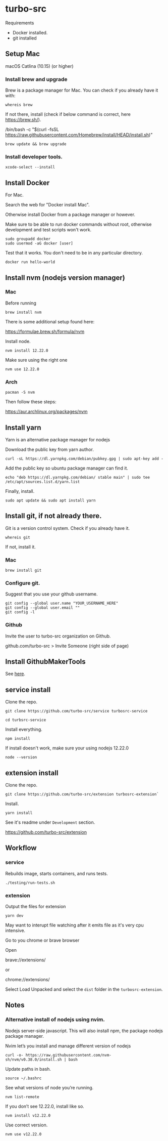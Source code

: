 # turbo-src

Requirements

* Docker installed.
* git installed

## Setup Mac

macOS Catlina (10.15) (or higher)


### Install brew and upgrade

Brew is a package manager for Mac. You can check if you already have it with:

`whereis brew`


If not there, install (check if below command is correct, here https://brew.sh/).

/bin/bash -c "$(curl -fsSL https://raw.githubusercontent.com/Homebrew/install/HEAD/install.sh)”

`brew update && brew upgrade`

### Install developer tools.

`xcode-select --install`

## Install Docker

For Mac.

Search the web for "Docker install Mac".

Otherwise install Docker from a package manager or however.

Make sure to be able to run docker commands without root, otherwise development and test scripts won't work.

```
sudo groupadd docker
sudo usermod -aG docker [user]
```


Test that it works. You don't need to be in any particular directory.

`docker run hello-world`


## Install nvm (nodejs version manager)

### Mac

Before running

`brew install nvm`

There is some additional setup found here:

https://formulae.brew.sh/formula/nvm

Install node.

`nvm install 12.22.0`

Make sure using the right one

`nvm use 12.22.0`

### Arch

```
pacman -S nvm
```

Then follow these steps:

https://aur.archlinux.org/packages/nvm

## Install yarn

Yarn is an alternative package manager for nodejs

Download the public key from yarn author.

`curl -sL https://dl.yarnpkg.com/debian/pubkey.gpg | sudo apt-key add -`

Add the public key so ubuntu package manager can find it.

`echo "deb https://dl.yarnpkg.com/debian/ stable main" |
sudo tee /etc/apt/sources.list.d/yarn.list`

Finally, install.

`sudo apt update && sudo apt install yarn`

## Install git, if not already there.

Git is a version control system. Check if you already have it.

`whereis git`

If not, install it.

### Mac

`brew install git`

### Configure git.

Suggest that you use your github username.

```
git config --global user.name "YOUR_USERNAME_HERE"
git config --global user.email ""
git config -l
```
### Github

Invite the user to turbo-src organization on Github.

github.com/turbo-src > Invite Someone (right side of page)

## Install GithubMakerTools

See [here](https://github.com/turbo-src/GihtubMakerTools).

## service install

Clone the repo.

`git clone https://github.com/turbo-src/service turbosrc-service`

`cd turbsrc-service`

Install everything.

`npm install`

If install doesn't work, make sure your using nodejs 12.22.0

`node --version`

## extension install

Clone the repo.

```
git clone https://github.com/turbo-src/extension turbosrc-extension`
```

Install.

```
yarn install
```

See it's readme under `Development` section.

https://github.com/turbo-src/extension

## Workflow

### service

Rebuilds image, starts containers, and runs tests.

```
./testing/run-tests.sh
```

### extension

Output the files for extension

```
yarn dev
```

May want to interupt file watching after it emits file as it's very cpu intensive.

Go to you chrome or brave browser

Open

brave://extensions/

or

chrome://extensions/

Select Load Unpacked and select the `dist` folder in the `turbosrc-extension`.

## Notes


### Alternative install of nodejs using nvim.

Nodejs server-side javascript. This will also install npm, the package nodejs package manager.

Nvim let’s you install and manage different version of nodejs

`curl -o- https://raw.githubusercontent.com/nvm-sh/nvm/v0.38.0/install.sh | bash`

Update paths in bash.

`source ~/.bashrc`

See what versions of node you’re running.

`nvm list-remote`

If you don’t see 12.22.0, install like so.

`nvm install v12.22.0`

Use correct version.

`nvm use v12.22.0`
